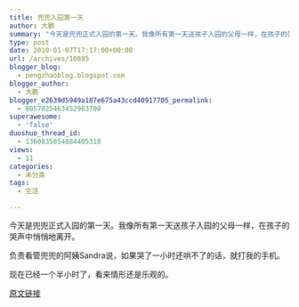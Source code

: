 ```yaml
---
title: 兜兜入园第一天
author: 大鹏
summary: "今天是兜兜正式入园的第一天。我像所有第一天送孩子入园的父母一样，在孩子的哭声中悄悄地离开。"
type: post
date: 2010-01-07T17:17:00+00:00
url: /archives/10885
blogger_blog:
  - pengzhaoblog.blogspot.com
blogger_author:
  - 大鹏
blogger_e2639d5949a187e675a43ccd40917705_permalink:
  - 8057025463452963700
superawesome:
  - 'false'
duoshuo_thread_id:
  - 1360835854884405318
views:
  - 11
categories:
  - 未分类
tags:
  - 生活

---
```

今天是兜兜正式入园的第一天。我像所有第一天送孩子入园的父母一样，在孩子的哭声中悄悄地离开。

负责看管兜兜的阿姨Sandra说，如果哭了一小时还哄不了的话，就打我的手机。

现在已经一个半小时了，看来情形还是乐观的。

[原文链接](http://dapengde.com/archives/10885)

